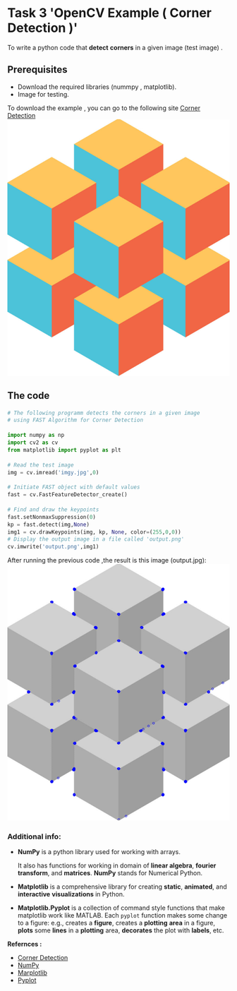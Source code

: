 # Task 3 'OpenCV Example ( Corner Detection )'
To write a python code that **detect** **corners** in a given image (test image) .

## Prerequisites
-   Download the required libraries (nummpy , matplotlib).
-   Image for testing.

To download the example , you can go to the following site
[Corner Detection](https://docs.opencv.org/3.4/df/d0c/tutorial_py_fast.html)
![](images/imgy.jpg)
## The code 
```python
# The following programm detects the corners in a given image 
# using FAST Algorithm for Corner Detection

import numpy as np
import cv2 as cv
from matplotlib import pyplot as plt

# Read the test image
img = cv.imread('imgy.jpg',0)

# Initiate FAST object with default values
fast = cv.FastFeatureDetector_create()

# Find and draw the keypoints
fast.setNonmaxSuppression(0)
kp = fast.detect(img,None)
img1 = cv.drawKeypoints(img, kp, None, color=(255,0,0))
# Display the output image in a file called 'output.png'
cv.imwrite('output.png',img1)
```
After running the previous code ,the result is this image (output.jpg):
![](images/output.png)
### Additional info:
- **NumPy** is a python library used for working with arrays.

   It also has functions for working in domain of **linear algebra**,       **fourier transform**, and **matrices**.
  **NumPy** stands for Numerical Python.
 - **Matplotlib** is a comprehensive library for creating **static**, **animated**, and **interactive** **visualizations** in Python.
 
 - **Matplotlib.Pyplot** is a collection of command style functions that make matplotlib work like MATLAB. Each `pyplot` function makes some change to a figure: e.g., creates a **figure**, creates a **plotting** **area** in a figure, **plots** some **lines** in a **plotting** area, **decorates** the plot with **labels**, etc.
  

**Refernces :** 
- [Corner Detection](https://docs.opencv.org/3.4/df/d0c/tutorial_py_fast.html)
- [NumPy](https://www.w3schools.com/python/numpy_intro.asp)
- [Marplotlib](https://matplotlib.org/)
- [Pyplot](https://matplotlib.org/tutorials/introductory/pyplot.html)
